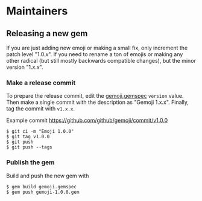 # Maintainers

## Releasing a new gem

If you are just adding new emoji or making a small fix, only increment the patch level "1.0.*x*". If you need to rename a ton of emojis or making any other radical (but still mostly backwards compatible changes), but the minor version "1.*x*.*x*".

### Make a release commit

To prepare the release commit, edit the [gemoji.gemspec](https://github.com/github/gemoji/blob/master/gemoji.gemspec) `version` value. Then make a single commit with the description as "Gemoji 1.x.x". Finally, tag the commit with `v1.x.x`.

Example commit https://github.com/github/gemoji/commit/v1.0.0

```
$ git ci -m "Emoji 1.0.0"
$ git tag v1.0.0
$ git push
$ git push --tags
```

### Publish the gem

Build and push the new gem with

```
$ gem build gemoji.gemspec
$ gem push gemoji-1.0.0.gem
```